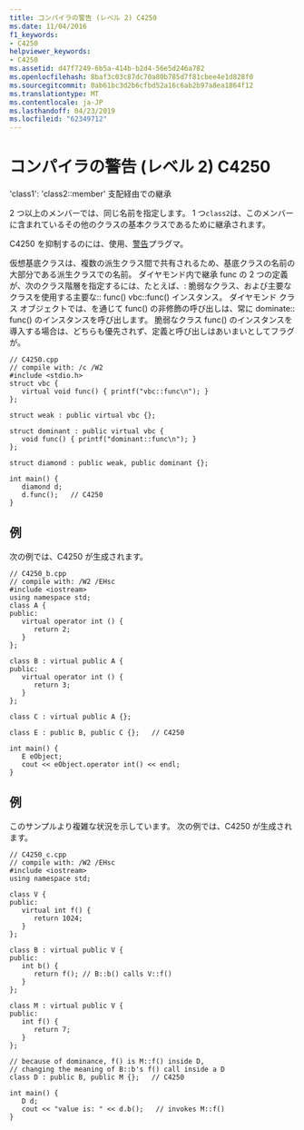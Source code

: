 ```yaml
---
title: コンパイラの警告 (レベル 2) C4250
ms.date: 11/04/2016
f1_keywords:
- C4250
helpviewer_keywords:
- C4250
ms.assetid: d47f7249-6b5a-414b-b2d4-56e5d246a782
ms.openlocfilehash: 8baf3c03c87dc70a80b785d7f81cbee4e1d828f0
ms.sourcegitcommit: 0ab61bc3d2b6cfbd52a16c6ab2b97a8ea1864f12
ms.translationtype: MT
ms.contentlocale: ja-JP
ms.lasthandoff: 04/23/2019
ms.locfileid: "62349712"
---
```

# <a name="compiler-warning-level-2-c4250"></a>コンパイラの警告 (レベル 2) C4250

'class1': 'class2::member' 支配経由での継承

2 つ以上のメンバーでは、同じ名前を指定します。 1 つ`class2`は、このメンバーに含まれているその他のクラスの基本クラスであるために継承されます。

C4250 を抑制するのには、使用、[警告](../../preprocessor/warning.md)プラグマ。

仮想基底クラスは、複数の派生クラス間で共有されるため、基底クラスの名前の大部分である派生クラスでの名前。 ダイヤモンド内で継承 func の 2 つの定義が、次のクラス階層を指定するには、たとえば、: 脆弱なクラス、および主要なクラスを使用する主要な:: func() vbc::func() インスタンス。 ダイヤモンド クラス オブジェクトでは、を通じて func() の非修飾の呼び出しは、常に dominate:: func() のインスタンスを呼び出します。  脆弱なクラス func() のインスタンスを導入する場合は、どちらも優先されず、定義と呼び出しはあいまいとしてフラグが。

```
// C4250.cpp
// compile with: /c /W2
#include <stdio.h>
struct vbc {
   virtual void func() { printf("vbc::func\n"); }
};

struct weak : public virtual vbc {};

struct dominant : public virtual vbc {
   void func() { printf("dominant::func\n"); }
};

struct diamond : public weak, public dominant {};

int main() {
   diamond d;
   d.func();   // C4250
}
```

## <a name="example"></a>例

次の例では、C4250 が生成されます。

```
// C4250_b.cpp
// compile with: /W2 /EHsc
#include <iostream>
using namespace std;
class A {
public:
   virtual operator int () {
      return 2;
   }
};

class B : virtual public A {
public:
   virtual operator int () {
      return 3;
   }
};

class C : virtual public A {};

class E : public B, public C {};   // C4250

int main() {
   E eObject;
   cout << eObject.operator int() << endl;
}
```

## <a name="example"></a>例

このサンプルより複雑な状況を示しています。 次の例では、C4250 が生成されます。

```
// C4250_c.cpp
// compile with: /W2 /EHsc
#include <iostream>
using namespace std;

class V {
public:
   virtual int f() {
      return 1024;
   }
};

class B : virtual public V {
public:
   int b() {
      return f(); // B::b() calls V::f()
   }
};

class M : virtual public V {
public:
   int f() {
      return 7;
   }
};

// because of dominance, f() is M::f() inside D,
// changing the meaning of B::b's f() call inside a D
class D : public B, public M {};   // C4250

int main() {
   D d;
   cout << "value is: " << d.b();   // invokes M::f()
}
```